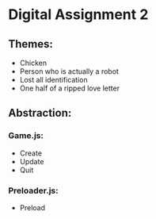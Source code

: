 # Digital Assignment 2



## Themes:
- Chicken
- Person who is actually a robot
- Lost all identification
- One half of a ripped love letter



## Abstraction:
### Game.js:
- Create
- Update
- Quit

### Preloader.js:
- Preload